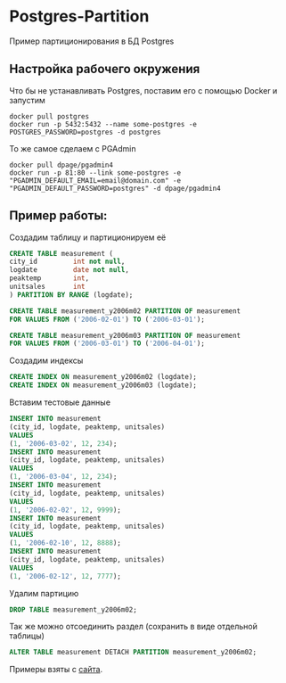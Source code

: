 # Postgres-Partition
Пример партиционирования в БД Postgres

## Настройка рабочего окружения

Что бы не устанавливать Postgres, поставим его с помощью Docker и запустим

```trerminal
docker pull postgres
docker run -p 5432:5432 --name some-postgres -e POSTGRES_PASSWORD=postgres -d postgres
```

То же самое сделаем с PGAdmin

```terminal
docker pull dpage/pgadmin4
docker run -p 81:80 --link some-postgres -e "PGADMIN_DEFAULT_EMAIL=email@domain.com" -e "PGADMIN_DEFAULT_PASSWORD=postgres" -d dpage/pgadmin4
```

## Пример работы:

Создадим таблицу и партиционируем её

```SQL
CREATE TABLE measurement (
city_id         int not null,
logdate         date not null,
peaktemp        int,
unitsales       int
) PARTITION BY RANGE (logdate);

CREATE TABLE measurement_y2006m02 PARTITION OF measurement
FOR VALUES FROM ('2006-02-01') TO ('2006-03-01');

CREATE TABLE measurement_y2006m03 PARTITION OF measurement
FOR VALUES FROM ('2006-03-01') TO ('2006-04-01');
```

Создадим индексы

```SQL
CREATE INDEX ON measurement_y2006m02 (logdate);
CREATE INDEX ON measurement_y2006m03 (logdate);
```

Вставим тестовые данные

```SQL
INSERT INTO measurement
(city_id, logdate, peaktemp, unitsales)
VALUES
(1, '2006-03-02', 12, 234);
INSERT INTO measurement
(city_id, logdate, peaktemp, unitsales)
VALUES
(1, '2006-03-04', 12, 234);
INSERT INTO measurement
(city_id, logdate, peaktemp, unitsales)
VALUES
(1, '2006-02-02', 12, 9999);
INSERT INTO measurement
(city_id, logdate, peaktemp, unitsales)
VALUES
(1, '2006-02-10', 12, 8888);
INSERT INTO measurement
(city_id, logdate, peaktemp, unitsales)
VALUES
(1, '2006-02-12', 12, 7777);
```

Удалим партицию

```SQL
DROP TABLE measurement_y2006m02;
```

Так же можно отсоединить раздел (сохранить в виде отдельной таблицы)

```SQL
ALTER TABLE measurement DETACH PARTITION measurement_y2006m02;
```
Примеры взяты с [сайта](https://www.postgresql.org/docs/10/static/ddl-partitioning.html).
